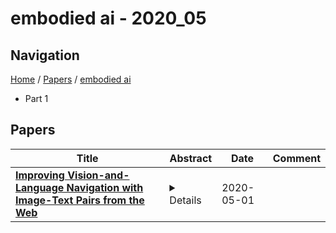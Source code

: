 # embodied ai - 2020_05

## Navigation

[Home](https://lixin97.github.io/arXivRadar) / [Papers](https://lixin97.github.io/arXivRadar/papers) / [embodied ai](https://lixin97.github.io/arXivRadar/papers/embodied_ai)

- Part 1

## Papers

| **Title** | **Abstract** | **Date** | **Comment** |
| --- | --- | --- | --- |
| **[Improving Vision-and-Language Navigation with Image-Text Pairs from the Web](http://arxiv.org/abs/2004.14973v2)** | <details>Following a navigation instruction such as 'Walk down the stairs and stop at the brown sofa' requires embodied AI agents to ground scene elements referenced via language (e.g. 'stairs') to visual content in the environment (pixels corresponding to 'stairs'). We ask the following question -- can we leverage abundant 'disembodied' web-scraped vision-and-language corpora (e.g. Conceptual Captions) to learn visual groundings (what do 'stairs' look like?) that improve performance on a relatively data-starved embodied perception task (Vision-and-Language Navigation)? Specifically, we develop VLN-BERT, a visiolinguistic transformer-based model for scoring the compatibility between an instruction ('...stop at the brown sofa') and a sequence of panoramic RGB images captured by the agent. We demonstrate that pretraining VLN-BERT on image-text pairs from the web before fine-tuning on embodied path-instruction data significantly improves performance on VLN -- outperforming the prior state-of-the-art in the fully-observed setting by 4 absolute percentage points on success rate. Ablations of our pretraining curriculum show each stage to be impactful -- with their combination resulting in further positive synergistic effects.</details> | 2020-05-01 |  |
